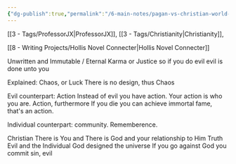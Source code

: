 ```yaml
---
{"dg-publish":true,"permalink":"/6-main-notes/pagan-vs-christian-world-view/"}
---
```


[[3 - Tags/ProfessorJX\|ProfessorJX]], [[3 - Tags/Christianity\|Christianity]], 

[[8 - Writing Projects/Hollis Novel Connecter\|Hollis Novel Connecter]]

Unwritten and Immutable / Eternal
Karma or Justice so if you do evil evil is done unto you

Explained:
	Chaos, or Luck
There is no design, thus Chaos

Evil counterpart: Action
	Instead of evil you have action. Your action is who you are. 
Action, furthermore
	If you die you can achieve immortal fame, that's an action. 

Individual counterpart: community. Rememberence. 



Christian 
There is You and There is God and your relationship to Him
	Truth
	Evil
	and the Individual 
God designed the universe
If you go against God you commit sin, evil





